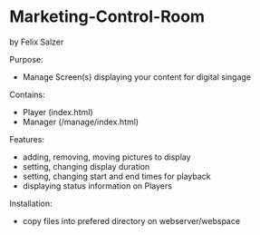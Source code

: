 # Marketing-Control-Room

by Felix Salzer

Purpose:
- Manage Screen(s) displaying your content for digital singage

Contains:
- Player (index.html)
- Manager (/manage/index.html)

Features:
- adding, removing, moving pictures to display
- setting, changing display duration
- setting, changing start and end times for playback
- displaying status information on Players

Installation:
- copy files into prefered directory on webserver/webspace